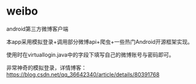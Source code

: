 # weibo
android第三方微博客户端

本app采用模拟登录+调用部分微博api+爬虫+一些热门Android开源框架实现。

使用时在virtuallogin.java中的字段下填写自己的微博账号与密码即可。

非常神奇的模拟登录，详情博客：https://blog.csdn.net/qq_36642340/article/details/80391768
